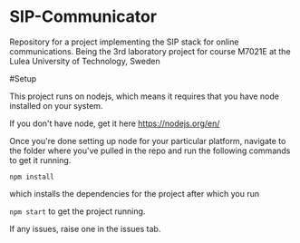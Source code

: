 # SIP-Communicator
Repository for a project implementing the SIP stack for online communications. Being the 3rd laboratory project for course M7021E at the Lulea University of Technology, Sweden

#Setup

This project runs on nodejs, which means it requires that you have node installed on your system.

If you don't have node, get it here https://nodejs.org/en/

Once you're done setting up node for your particular platform, navigate to the folder where you've pulled in the repo and run the following commands to get it running.

`npm install`

which installs the dependencies for the project after which you run 

`npm start` to get the project running.

If any issues, raise one in the issues tab.
